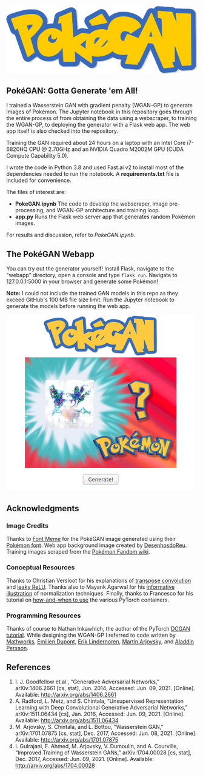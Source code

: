 <p align="center">
    <img src="docs/img/PokeGAN.png" alt="Pok&eacute;GAN"/>
</p>


## Pok&eacute;GAN: Gotta Generate 'em All!
I trained a Wasserstein GAN with gradient penalty (WGAN-GP) to generate images of Pok&eacute;mon.  The Jupyter notebook in this repository goes through the entire process of from obtaining the data using a webscraper, to training the WGAN-GP, to deploying the generator with a Flask web app.  The web app itself is also checked into the repository.

 
Training the GAN required about 24 hours on a laptop with an Intel Core i7-6820HQ CPU @ 2.70GHz and an NVIDIA Quadro M2002M GPU (CUDA Compute Capability 5.0).

I wrote the code in Python 3.8 and used Fast.ai v2 to install most of the dependencies needed to run the notebook.  A **requirements.txt** file is included for convenience.  

The files of interest are:

 * **PokeGAN.ipynb** The code to develop the webscraper, image pre-processing, and WGAN-GP architecture and training loop.
 * **app.py** Runs the Flask web server app that generates random Pok&eacute;mon images.


For results and discussion, refer to *PokeGAN.ipynb.*  

## The Pok&eacute;GAN Webapp
You can try out the generator yourself!  Install Flask, navigate to the "webapp" directory, open a console and type `flask run`.  Navigate to 127.0.0.1:5000 in your browser and generate some Pok&eacute;mon!

**Note:** I could not include the trained GAN models in this repo as they exceed GitHub's 100 MB file size limit.  Run the Jupyter notebook to generate the models before running the web app.

![PokeGAN Webapp](docs/img/webapp.png "Pok&eacute;GAN Webapp")

## Acknowledgments

### Image Credits                
Thanks to [Font Meme](https://fontmeme.com/) for the Pok&eacute;GAN image generated using their [Pok&eacute;mon font](https://fontmeme.com/pokemon-font/).  Web app background image created by [DesenhosdoReu](http://desenhosdoreu.deviantart.com/art/Whos-That-Pokemon-582871089).  Training images scraped from the [Pok&eacute;mon Fandom wiki](https://pokemon.fandom.com/wiki/Pok%C3%A9mon_Wiki).

### Conceptual Resources
Thanks to Christian Versloot for his explanations of [transpose convolution](https://www.machinecurve.com/index.php/2019/09/29/understanding-transposed-convolutions/) and [leaky ReLU](https://www.machinecurve.com/index.php/2019/10/15/leaky-relu-improving-traditional-relu/#does-leaky-relu-really-work).  Thanks also to Mayank Agarwal for his [informative illustration](https://becominghuman.ai/all-about-normalization-6ea79e70894b) of normalization techniques.  Finally, thanks to Francesco for his tutorial on [how-and-when to use](https://github.com/datorresb/Pytorch-how-and-when-to-use-Module-Sequential-ModuleList-and-ModuleDict/blob/master/README.md) the various PyTorch containers.

### Programming Resources
Thanks of course to Nathan Inkawhich, the author of the PyTorch [DCGAN tutorial](https://pytorch.org/tutorials/beginner/dcgan_faces_tutorial.html).  While designing the WGAN-GP I referred to code written by [Mathworks](https://www.mathworks.com/help///deeplearning/ug/trainwasserstein-gan-with-gradient-penalty-wgan-gp.html), [Emilien Dupont](https://github.com/EmilienDupont/wgan-gp/), [Erik Lindernoren](https://github.com/eriklindernoren/PyTorch-GAN/), [Martin Arjovsky](https://github.com/martinarjovsky/WassersteinGAN/), and [Aladdin Persson](https://github.com/aladdinpersson/Machine-Learning-Collection/).   

## References
1. I. J. Goodfellow et al., “Generative Adversarial Networks,” arXiv:1406.2661 [cs, stat], Jun. 2014, Accessed: Jun. 09, 2021. [Online]. Available: http://arxiv.org/abs/1406.2661
2. A. Radford, L. Metz, and S. Chintala, “Unsupervised Representation Learning with Deep Convolutional Generative Adversarial Networks,” arXiv:1511.06434 [cs], Jan. 2016, Accessed: Jun. 09, 2021. [Online]. Available: http://arxiv.org/abs/1511.06434
3. M. Arjovsky, S. Chintala, and L. Bottou, “Wasserstein GAN,” arXiv:1701.07875 [cs, stat], Dec. 2017, Accessed: Jun. 08, 2021. [Online]. Available: http://arxiv.org/abs/1701.07875
4. I. Gulrajani, F. Ahmed, M. Arjovsky, V. Dumoulin, and A. Courville, “Improved Training of Wasserstein GANs,” arXiv:1704.00028 [cs, stat], Dec. 2017, Accessed: Jun. 09, 2021. [Online]. Available: http://arxiv.org/abs/1704.00028


